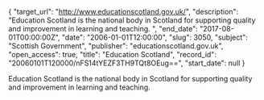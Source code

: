 {
  "target_url": "http://www.educationscotland.gov.uk/", 
  "description": "Education Scotland is the national body in Scotland for supporting quality and improvement in learning and teaching. ", 
  "end_date": "2017-08-01T00:00:00Z", 
  "date": "2006-01-01T12:00:00", 
  "slug": 3050, 
  "subject": "Scottish Government", 
  "publisher": "educationscotland.gov.uk", 
  "open_access": true, 
  "title": "Education Scotland", 
  "record_id": "20060101T120000/nFS14tYEZF3TH9TQt8OEug==", 
  "start_date": null
}

Education Scotland is the national body in Scotland for supporting quality and improvement in learning and teaching. 
